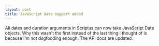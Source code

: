 ```yaml
---
layout: post
title: JavaScript Date support added
---
```


All dates and duration arguments in Scriptus can now take JavaScript Date objects. Why this wasn't the first instead of the last thing I thought of is because I'm not dogfooding enough. The API docs are updated.

